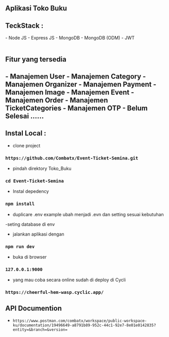 ## Aplikasi Toko Buku

<h2>TeckStack : </h2> 
- Node JS
- Express JS
- MongoDB
- MongoDB (ODM)
- JWT

<br>
<br>
<h2>Fitur yang tersedia <h2>
- Manajemen User
- Manajemen Category
- Manajemen Organizer
- Manajemen Payment
- Manajemen Image
- Manajemen Event
- Manajemen Order
- Manajemen TicketCategories
- Manajemen OTP
- Belum Selesai ......

## Instal Local :

- clone project

### `https://github.com/Combatx/Event-Ticket-Semina.git`

- pindah direktory Toko_Buku

### `cd Event-Ticket-Semina`

- Instal depedency

### `npm install`

- duplicare .env example ubah menjadi .evn dan setting sesuai kebutuhan

-seting database di env

- jalankan aplikasi dengan

### `npm run dev`

- buka di browser

### `127.0.0.1:9000`

- yang mau coba secara online sudah di deploy di Cycli

### `https://cheerful-hem-wasp.cyclic.app/`

## API Documention

- `https://www.postman.com/combatx/workspace/public-workspace-ku/documentation/19496649-a8791b89-952c-44c1-92e7-8e01e0142835?entity=&branch=&version=`
